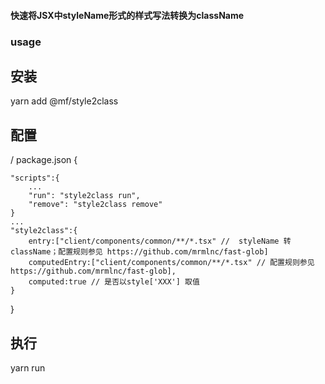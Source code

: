 #### 快速将JSX中styleName形式的样式写法转换为className

### usage

## 安装 
yarn add @mf/style2class 

## 配置
/ package.json
{

    "scripts":{
        ...
        "run": "style2class run",
        "remove": "style2class remove"
    }
    ...
    "style2class":{
        entry:["client/components/common/**/*.tsx" //  styleName 转 className；配置规则参见 https://github.com/mrmlnc/fast-glob]
        computedEntry:["client/components/common/**/*.tsx" // 配置规则参见 https://github.com/mrmlnc/fast-glob],
        computed:true // 是否以style['XXX'] 取值
    }
}

## 执行 
yarn run 